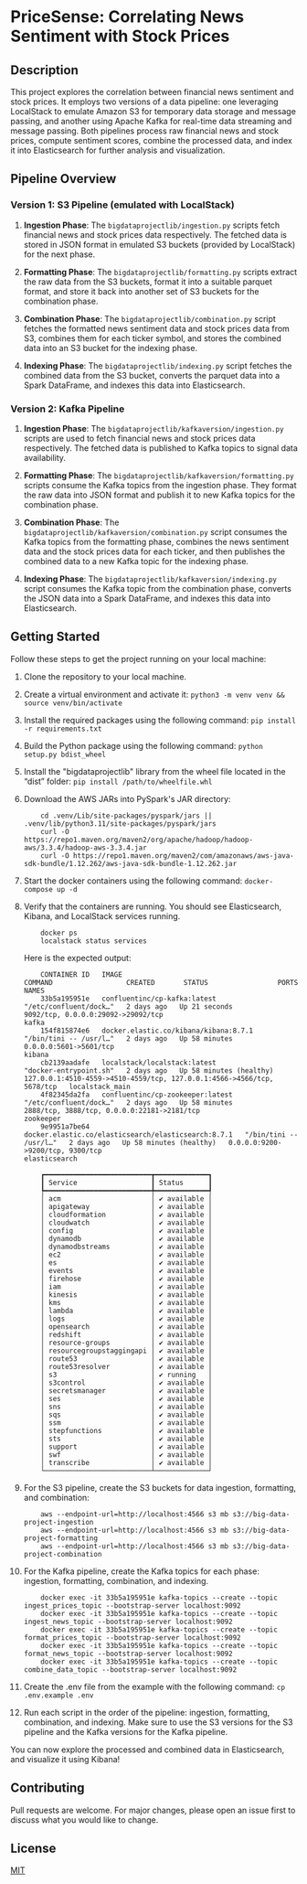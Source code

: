 # PriceSense: Correlating News Sentiment with Stock Prices

## Description

This project explores the correlation between financial news sentiment and stock prices. It employs two versions of a data pipeline: one leveraging LocalStack to emulate Amazon S3 for temporary data storage and message passing, and another using Apache Kafka for real-time data streaming and message passing. Both pipelines process raw financial news and stock prices, compute sentiment scores, combine the processed data, and index it into Elasticsearch for further analysis and visualization.

## Pipeline Overview

### Version 1: S3 Pipeline (emulated with LocalStack)

1. **Ingestion Phase**: The `bigdataprojectlib/ingestion.py` scripts fetch financial news and stock prices data respectively. The fetched data is stored in JSON format in emulated S3 buckets (provided by LocalStack) for the next phase.

2. **Formatting Phase**: The `bigdataprojectlib/formatting.py` scripts extract the raw data from the S3 buckets, format it into a suitable parquet format, and store it back into another set of S3 buckets for the combination phase.

3. **Combination Phase**: The `bigdataprojectlib/combination.py` script fetches the formatted news sentiment data and stock prices data from S3, combines them for each ticker symbol, and stores the combined data into an S3 bucket for the indexing phase.

4. **Indexing Phase**: The `bigdataprojectlib/indexing.py` script fetches the combined data from the S3 bucket, converts the parquet data into a Spark DataFrame, and indexes this data into Elasticsearch.

### Version 2: Kafka Pipeline

1. **Ingestion Phase**: The `bigdataprojectlib/kafkaversion/ingestion.py` scripts are used to fetch financial news and stock prices data respectively. The fetched data is published to Kafka topics to signal data availability.

2. **Formatting Phase**: The `bigdataprojectlib/kafkaversion/formatting.py` scripts consume the Kafka topics from the ingestion phase. They format the raw data into JSON format and publish it to new Kafka topics for the combination phase.

3. **Combination Phase**: The `bigdataprojectlib/kafkaversion/combination.py` script consumes the Kafka topics from the formatting phase, combines the news sentiment data and the stock prices data for each ticker, and then publishes the combined data to a new Kafka topic for the indexing phase.

4. **Indexing Phase**: The `bigdataprojectlib/kafkaversion/indexing.py` script consumes the Kafka topic from the combination phase, converts the JSON data into a Spark DataFrame, and indexes this data into Elasticsearch.

## Getting Started

Follow these steps to get the project running on your local machine:

1. Clone the repository to your local machine.
2. Create a virtual environment and activate it: `python3 -m venv venv && source venv/bin/activate`
3. Install the required packages using the following command: `pip install -r requirements.txt`
4. Build the Python package using the following command: `python setup.py bdist_wheel`
5. Install the "bigdataprojectlib" library from the wheel file located in the “dist” folder: `pip install /path/to/wheelfile.whl`
6. Download the AWS JARs into PySpark's JAR directory:

    ```shell
        cd .venv/Lib/site-packages/pyspark/jars || .venv/lib/python3.11/site-packages/pyspark/jars
        curl -O https://repo1.maven.org/maven2/org/apache/hadoop/hadoop-aws/3.3.4/hadoop-aws-3.3.4.jar
        curl -O https://repo1.maven.org/maven2/com/amazonaws/aws-java-sdk-bundle/1.12.262/aws-java-sdk-bundle-1.12.262.jar
    ```

7. Start the docker containers using the following command: `docker-compose up -d`
8. Verify that the containers are running. You should see Elasticsearch, Kibana, and LocalStack services running.

    ```shell
        docker ps
        localstack status services
    ```

    Here is the expected output:

    ```shell
        CONTAINER ID   IMAGE                                                 COMMAND                  CREATED       STATUS                 PORTS                                                                    NAMES
        33b5a195951e   confluentinc/cp-kafka:latest                          "/etc/confluent/dock…"   2 days ago   Up 21 seconds             9092/tcp, 0.0.0.0:29092->29092/tcp                                       kafka
        154f815874e6   docker.elastic.co/kibana/kibana:8.7.1                 "/bin/tini -- /usr/l…"   2 days ago   Up 58 minutes             0.0.0.0:5601->5601/tcp                                                   kibana
        cb2139aadafe   localstack/localstack:latest                          "docker-entrypoint.sh"   2 days ago   Up 58 minutes (healthy)   127.0.0.1:4510-4559->4510-4559/tcp, 127.0.0.1:4566->4566/tcp, 5678/tcp   localstack_main
        4f82345da2fa   confluentinc/cp-zookeeper:latest                      "/etc/confluent/dock…"   2 days ago   Up 58 minutes             2888/tcp, 3888/tcp, 0.0.0.0:22181->2181/tcp                              zookeeper
        9e9951a7be64   docker.elastic.co/elasticsearch/elasticsearch:8.7.1   "/bin/tini -- /usr/l…"   2 days ago   Up 58 minutes (healthy)   0.0.0.0:9200->9200/tcp, 9300/tcp                                         elasticsearch

        ┏━━━━━━━━━━━━━━━━━━━━━━━━━━┳━━━━━━━━━━━━━┓
        ┃ Service                  ┃ Status      ┃
        ┡━━━━━━━━━━━━━━━━━━━━━━━━━━╇━━━━━━━━━━━━━┩
        │ acm                      │ ✔ available │
        │ apigateway               │ ✔ available │
        │ cloudformation           │ ✔ available │
        │ cloudwatch               │ ✔ available │
        │ config                   │ ✔ available │
        │ dynamodb                 │ ✔ available │
        │ dynamodbstreams          │ ✔ available │
        │ ec2                      │ ✔ available │
        │ es                       │ ✔ available │
        │ events                   │ ✔ available │
        │ firehose                 │ ✔ available │
        │ iam                      │ ✔ available │
        │ kinesis                  │ ✔ available │
        │ kms                      │ ✔ available │
        │ lambda                   │ ✔ available │
        │ logs                     │ ✔ available │
        │ opensearch               │ ✔ available │
        │ redshift                 │ ✔ available │
        │ resource-groups          │ ✔ available │
        │ resourcegroupstaggingapi │ ✔ available │
        │ route53                  │ ✔ available │
        │ route53resolver          │ ✔ available │
        │ s3                       │ ✔ running   │
        │ s3control                │ ✔ available │
        │ secretsmanager           │ ✔ available │
        │ ses                      │ ✔ available │
        │ sns                      │ ✔ available │
        │ sqs                      │ ✔ available │
        │ ssm                      │ ✔ available │
        │ stepfunctions            │ ✔ available │
        │ sts                      │ ✔ available │
        │ support                  │ ✔ available │
        │ swf                      │ ✔ available │
        │ transcribe               │ ✔ available │
        └──────────────────────────┴─────────────┘
    ```

9. For the S3 pipeline, create the S3 buckets for data ingestion, formatting, and combination:

    ```shell
        aws --endpoint-url=http://localhost:4566 s3 mb s3://big-data-project-ingestion
        aws --endpoint-url=http://localhost:4566 s3 mb s3://big-data-project-formatting
        aws --endpoint-url=http://localhost:4566 s3 mb s3://big-data-project-combination
    ```

10. For the Kafka pipeline, create the Kafka topics for each phase: ingestion, formatting, combination, and indexing.

    ```shell
        docker exec -it 33b5a195951e kafka-topics --create --topic ingest_prices_topic --bootstrap-server localhost:9092
        docker exec -it 33b5a195951e kafka-topics --create --topic ingest_news_topic --bootstrap-server localhost:9092
        docker exec -it 33b5a195951e kafka-topics --create --topic format_prices_topic --bootstrap-server localhost:9092
        docker exec -it 33b5a195951e kafka-topics --create --topic format_news_topic --bootstrap-server localhost:9092
        docker exec -it 33b5a195951e kafka-topics --create --topic combine_data_topic --bootstrap-server localhost:9092
    ```

11. Create the .env file from the example with the following command: `cp .env.example .env`
12. Run each script in the order of the pipeline: ingestion, formatting, combination, and indexing. Make sure to use the S3 versions for the S3 pipeline and the Kafka versions for the Kafka pipeline.

You can now explore the processed and combined data in Elasticsearch, and visualize it using Kibana!

## Contributing

Pull requests are welcome. For major changes, please open an issue first to discuss what you would like to change.

## License

[MIT](https://choosealicense.com/licenses/mit/)
